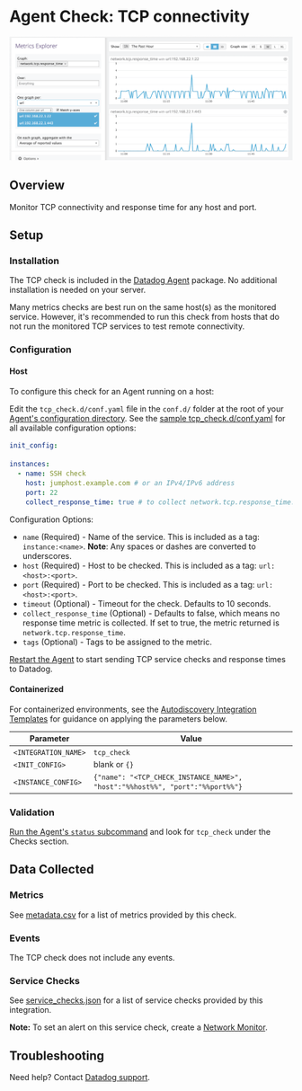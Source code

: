 # Agent Check: TCP connectivity

![Network Graph][1]

## Overview

Monitor TCP connectivity and response time for any host and port.

## Setup

### Installation

The TCP check is included in the [Datadog Agent][2] package. No additional installation is needed on your server.

Many metrics checks are best run on the same host(s) as the monitored service. However, it's recommended to run this check from hosts that do not run the monitored TCP services to test remote connectivity.

### Configuration

<!-- xxx tabs xxx -->
<!-- xxx tab "Host" xxx -->

#### Host

To configure this check for an Agent running on a host:

Edit the `tcp_check.d/conf.yaml` file in the `conf.d/` folder at the root of your [Agent's configuration directory][3]. See the [sample tcp_check.d/conf.yaml][4] for all available configuration options:

```yaml
init_config:

instances:
  - name: SSH check
    host: jumphost.example.com # or an IPv4/IPv6 address
    port: 22
    collect_response_time: true # to collect network.tcp.response_time. Default is false.
```

Configuration Options:

- `name` (Required) - Name of the service. This is included as a tag: `instance:<name>`. **Note**: Any spaces or dashes are converted to underscores.
- `host` (Required) - Host to be checked. This is included as a tag: `url:<host>:<port>`.
- `port` (Required) - Port to be checked. This is included as a tag: `url:<host>:<port>`.
- `timeout` (Optional) - Timeout for the check. Defaults to 10 seconds.
- `collect_response_time` (Optional) - Defaults to false, which means no response time metric is collected. If set to true, the metric returned is `network.tcp.response_time`.
- `tags` (Optional) - Tags to be assigned to the metric.

[Restart the Agent][5] to start sending TCP service checks and response times to Datadog.

<!-- xxz tab xxx -->
<!-- xxx tab "Containerized" xxx -->

#### Containerized

For containerized environments, see the [Autodiscovery Integration Templates][6] for guidance on applying the parameters below.

| Parameter            | Value                                                                         |
| -------------------- | ----------------------------------------------------------------------------- |
| `<INTEGRATION_NAME>` | `tcp_check`                                                                   |
| `<INIT_CONFIG>`      | blank or `{}`                                                                 |
| `<INSTANCE_CONFIG>`  | `{"name": "<TCP_CHECK_INSTANCE_NAME>", "host":"%%host%%", "port":"%%port%%"}` |

<!-- xxz tab xxx -->
<!-- xxz tabs xxx -->

### Validation

[Run the Agent's `status` subcommand][7] and look for `tcp_check` under the Checks section.

## Data Collected

### Metrics

See [metadata.csv][8] for a list of metrics provided by this check.

### Events

The TCP check does not include any events.

### Service Checks

See [service_checks.json][9] for a list of service checks provided by this integration.

**Note:** To set an alert on this service check, create a [Network Monitor][10].

## Troubleshooting

Need help? Contact [Datadog support][11].

[1]: https://raw.githubusercontent.com/DataDog/integrations-core/master/tcp_check/images/netgraphs.png
[2]: /account/settings/agent/latest
[3]: https://docs.datadoghq.com/agent/guide/agent-configuration-files/#agent-configuration-directory
[4]: https://github.com/DataDog/integrations-core/blob/master/tcp_check/datadog_checks/tcp_check/data/conf.yaml.example
[5]: https://docs.datadoghq.com/agent/guide/agent-commands/#start-stop-and-restart-the-agent
[6]: https://docs.datadoghq.com/agent/kubernetes/integrations/
[7]: https://docs.datadoghq.com/agent/guide/agent-commands/#agent-status-and-information
[8]: https://github.com/DataDog/integrations-core/blob/master/tcp_check/metadata.csv
[9]: https://github.com/DataDog/integrations-core/blob/master/tcp_check/assets/service_checks.json
[10]: https://docs.datadoghq.com/monitors/monitor_types/network/?tab=checkalert
[11]: https://docs.datadoghq.com/help/
